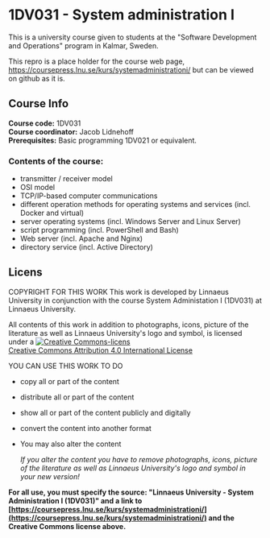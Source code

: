 # 1DV031 - System administration I
This is a university course given to students at the "Software Development and Operations" program in Kalmar, Sweden.

This repro is a place holder for the course web page, https://coursepress.lnu.se/kurs/systemadministrationi/ but can be viewed on github as it is.

## Course Info
**Course code:** 1DV031 <br />
**Course coordinator:** Jacob Lidnehoff <br />
**Prerequisites:** Basic programming 1DV021 or equivalent.
### Contents of the course:
* transmitter / receiver model
* OSI model
* TCP/IP-based computer communications
* different operation methods for operating systems and services (incl. Docker and virtual)
* server operating systems (incl. Windows Server and Linux Server)
* script programming (incl. PowerShell and Bash)
* Web server (incl. Apache and Nginx)
* directory service (incl. Active Directory)

## Licens
COPYRIGHT FOR THIS WORK
This work is developed by Linnaeus University in conjunction with the course System Administation I (1DV031) at Linnaeus University.

All contents of this work in addition to photographs, icons, picture of the literature as well as Linnaeus University's logo and symbol, is licensed under a
[![Creative Commons-licens](https://i.creativecommons.org/l/by/4.0/88x31.png )](http://creativecommons.org/licenses/by/4.0/)<br />
[Creative Commons Attribution 4.0 International License](http://creativecommons.org/licenses/by/4.0/)

YOU CAN USE THIS WORK TO DO
* copy all or part of the content
* distribute all or part of the content
* show all or part of the content publicly and digitally
* convert the content into another format
* You may also alter the content

  *If you alter the content you have to remove photographs, icons, picture of the literature as well as Linnaeus University's logo and symbol in your new version!*

**For all use, you must specify the source: "Linnaeus University - System Administration I (1DV031)" and a link to [https://coursepress.lnu.se/kurs/systemadministrationi/](https://coursepress.lnu.se/kurs/systemadministrationi/) and the Creative Commons license above.**
